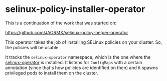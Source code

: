 selinux-policy-installer-operator
=================================

This is a continuation of the work that was started on:

https://github.com/JAORMX/selinux-policy-helper-operator

This operator takes the job of installing SELinux policies on your cluster. So,
the policies will be usable.

It tracks the `selinux-operator` namespace, which is the one where the
[selinux-operator](https://github.com/JAORMX/selinux-operator) is installed. It
listens for `ConfigMaps` with a certain annotation (since that's how policies
are identified on then) and it spawns privileged pods to install them on the
cluster.
